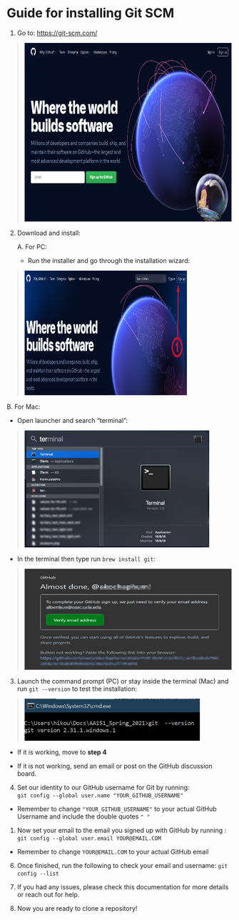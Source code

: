 # Guide for installing Git SCM

1.  Go to: <https://git-scm.com/>

> <img src="media\image1.png" style="width:6.5in;height:4.16944in" />

2.  Download and install:

    A.  For PC:
    -  Run the installer and go through the installation wizard:

> <img src="media\image2.png" style="width:3.79845in;height:2.90469in" />

B.  For Mac:
- Open launcher and search “terminal”:

> <img src="media\image3.jpg" style="width:4.31008in;height:2.73034in" alt="Graphical user interface Description automatically generated" />

- In the terminal then type run `brew install git`:

> <img src="media\image4.png" style="width:4.86822in;height:2.34884in" alt="brew install git - KodigoSwift" />

3.  Launch the command prompt (PC) or stay inside the terminal (Mac) and run `git --version` to test the installation:

> <img src="media\image5.png" style="width:4.09743in;height:0.98616in" />
-  If it is working, move to **step 4**

-  If it is not working, send an email or post on the GitHub discussion board.

<!-- -->

4.  Set our identity to our GitHub username for Git by running:  
    `git config --global user.name "YOUR_GITHUB_USERNAME"`
- Remember to change `"YOUR_GITHUB_USERNAME"` to your actual GitHub Username and include the double quotes `" "`

1.  Now set your email to the email you signed up with GitHub by running :
`git config --global user.email YOUR@EMAIL.COM`
- Remember to change `YOUR@EMAIL.COM` to your actual GitHub email

<!-- -->

6.  Once finished, run the following to check your email and username:
`git config --list`

7.  If you had any issues, please check this documentation for more
    details or reach out for help.

8.  Now you are ready to clone a repository!
